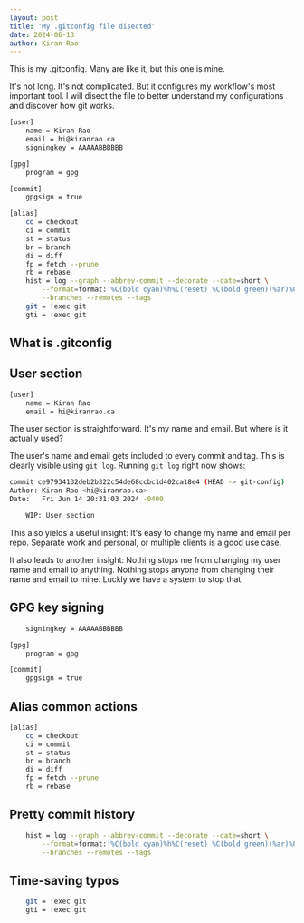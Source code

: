 ```yaml
---
layout: post
title: 'My .gitconfig file disected'
date: 2024-06-13
author: Kiran Rao
---
```


This is my .gitconfig. Many are like it, but this one is mine.

It's not long. It's not complicated. But it configures my workflow's most important tool. I will disect the file to better understand my configurations and discover how git works.

```sh
[user]
	name = Kiran Rao
	email = hi@kiranrao.ca
	signingkey = AAAAABBBBBB

[gpg]
	program = gpg

[commit]
	gpgsign = true

[alias]
	co = checkout
	ci = commit
	st = status
	br = branch
	di = diff
	fp = fetch --prune
	rb = rebase
	hist = log --graph --abbrev-commit --decorate --date=short \
		--format=format:'%C(bold cyan)%h%C(reset) %C(bold green)(%ar)%C(reset) %C(white)%s%C(reset) %C(dim white)%an%C(reset) %C(bold yellow)%d%C(reset)' \
		--branches --remotes --tags
	git = !exec git
	gti = !exec git
```

## What is .gitconfig

## User section

```sh
[user]
	name = Kiran Rao
	email = hi@kiranrao.ca
```

The user section is straightforward. It's my name and email. But where is it actually used?

The user's name and email gets included to every commit and tag. This is clearly visible using `git log`. Running `git log` right now shows:

```sh
commit ce97934132deb2b322c54de68ccbc1d402ca18e4 (HEAD -> git-config)
Author: Kiran Rao <hi@kiranrao.ca>
Date:   Fri Jun 14 20:31:03 2024 -0400

    WIP: User section
```

This also yields a useful insight: It's easy to change my name and email per repo. Separate work and personal, or multiple clients is a good use case.

It also leads to another insight: Nothing stops me from changing my user name and email to anything. Nothing stops anyone from changing their name and email to mine. Luckly we have a system to stop that.

## GPG key signing

```sh
	signingkey = AAAAABBBBBB

[gpg]
	program = gpg

[commit]
	gpgsign = true
```

## Alias common actions

```sh
[alias]
	co = checkout
	ci = commit
	st = status
	br = branch
	di = diff
	fp = fetch --prune
	rb = rebase
```

## Pretty commit history

```sh
	hist = log --graph --abbrev-commit --decorate --date=short \
		--format=format:'%C(bold cyan)%h%C(reset) %C(bold green)(%ar)%C(reset) %C(white)%s%C(reset) %C(dim white)%an%C(reset) %C(bold yellow)%d%C(reset)' \
		--branches --remotes --tags
```

## Time-saving typos

```sh
	git = !exec git
	gti = !exec git
```
